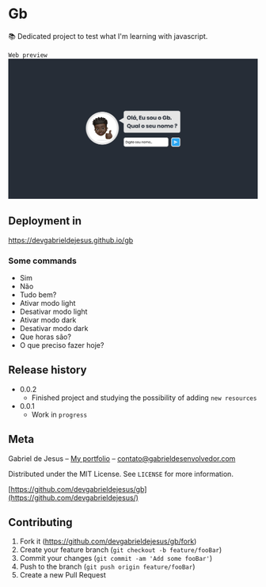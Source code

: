 # Gb

📚 Dedicated project to test what I'm learning with javascript.

`Web preview`
![](assets/web-preview.svg)

## Deployment in
https://devgabrieldejesus.github.io/gb

### Some commands
- Sim
- Não
- Tudo bem?
- Ativar modo light
- Desativar modo light
- Ativar modo dark
- Desativar modo dark
- Que horas são?
- O que preciso fazer hoje?


## Release history

* 0.0.2
    * Finished project and studying the possibility of adding `new resources`
* 0.0.1
    * Work in `progress`

## Meta

Gabriel de Jesus – [My portfolio](https://www.gabrieldesenvolvedor.com/) – contato@gabrieldesenvolvedor.com

Distributed under the MIT License. See `LICENSE` for more information.

[https://github.com/devgabrieldejesus/gb](https://github.com/devgabrieldejesus/)

## Contributing

1. Fork it (<https://github.com/devgabrieldejesus/gb/fork>)
2. Create your feature branch (`git checkout -b feature/fooBar`)
3. Commit your changes (`git commit -am 'Add some fooBar'`)
4. Push to the branch (`git push origin feature/fooBar`)
5. Create a new Pull Request
